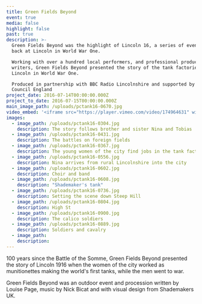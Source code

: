 ```yaml
---
title: Green Fields Beyond
event: true
media: false
highlight: false
past: true
description: >-
  Green Fields Beyond was the highlight of Lincoln 16, a series of events looking
  back at Lincoln in World War One.

  Working with over a hundred local performers, and professional producers and
  writers, Green Fields Beyond presented the story of the tank factories of
  Lincoln in World War One.

  Produced in partnership with BBC Radio Lincolnshire and supported by Arts
  Council England
project_date: 2016-07-14T00:00:00.000Z
project_to_date: 2016-07-15T00:00:00.000Z
main_image_path: /uploads/pctank16-0670.jpg
video_embed: '<iframe src="https://player.vimeo.com/video/174964631" width="640" height="360" frameborder="0" webkitallowfullscreen mozallowfullscreen allowfullscreen></iframe> <p><a href="https://vimeo.com/174964631">Green Fields Beyond</a> from <a href="https://vimeo.com/rosaproductions">Rosa Productions</a> on <a href="https://vimeo.com">Vimeo</a>.</p>'
images:
  - image_path: /uploads/pctank16-0304.jpg
    description: The story follows brother and sister Nina and Tobias
  - image_path: /uploads/pctank16-0431.jpg
    description: The battles on foreign fields
  - image_path: /uploads/pctank16-0367.jpg
    description: The young women of the city find jobs in the tank factories
  - image_path: /uploads/pctank16-0556.jpg
    description: Nina arrives from rural Lincolnshire into the city
  - image_path: /uploads/pctank16-0602.jpg
    description: Choir and band
  - image_path: /uploads/pctank16-0608.jpg
    description: "Shademaker's tank"
  - image_path: /uploads/pctank16-0736.jpg
    description: Setting the scene down Steep Hill
  - image_path: /uploads/pctank16-0804.jpg
    description: High St
  - image_path: /uploads/pctank16-0900.jpg
    description: The calico soldiers
  - image_path: /uploads/pctank16-0889.jpg
    description: Soldiers and cavalry
  - image_path:
    description:
---
```



100 years since the Battle of the Somme, Green Fields Beyond presented the story of Lincoln 1916 when the women of the city worked as munitionettes making the world's first tanks, while the men went to war.

Green Fields Beyond was an outdoor event and procession written by Louise Page, music by Nick Bicat and with visual design from Shademakers UK.